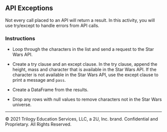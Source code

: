 ## API Exceptions

Not every call placed to an API will return a result. In this activity, you will use try/except to handle errors from API calls.

### Instructions

* Loop through the characters in the list and send a request to the Star Wars API.

* Create a try clause and an except clause. In the try clause, append the height, mass and character that is available in the Star Wars API. If the character is not available in the Star Wars API, use the except clause to print a message and `pass`.

* Create a DataFrame from the results.

* Drop any rows with null values to remove characters not in the Star Wars universe.

---

© 2021 Trilogy Education Services, LLC, a 2U, Inc. brand.  Confidential and Proprietary.  All Rights Reserved.